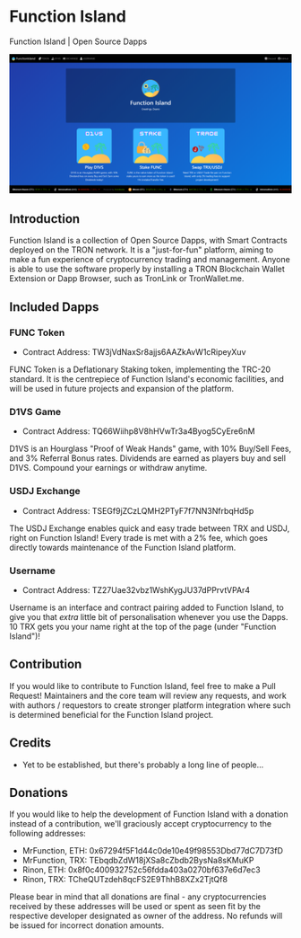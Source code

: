# Function Island
Function Island | Open Source Dapps

![Function Island Homepage](/screenshots/home_1.png)

## Introduction
Function Island is a collection of Open Source Dapps, with Smart Contracts deployed on the TRON network. It is a "just-for-fun" platform, aiming to make a fun experience of cryptocurrency trading and management. Anyone is able to use the software properly by installing a TRON Blockchain Wallet Extension or Dapp Browser, such as TronLink or TronWallet.me.

## Included Dapps
### FUNC Token
 - Contract Address: TW3jVdNaxSr8ajjs6AAZkAvW1cRipeyXuv
 
FUNC Token is a Deflationary Staking token, implementing the TRC-20 standard. It is the centrepiece of Function Island's economic facilities, and will be used in future projects and expansion of the platform.

### D1VS Game
 - Contract Address: TQ66Wiihp8V8hHVwTr3a4Byog5CyEre6nM
 
D1VS is an Hourglass "Proof of Weak Hands" game, with 10% Buy/Sell Fees, and 3% Referral Bonus rates. Dividends are earned as players buy and sell D1VS. Compound your earnings or withdraw anytime.

### USDJ Exchange
 - Contract Address: TSEGf9jZCzLQMH2PTyF7f7NN3NfrbqHd5p
 
The USDJ Exchange enables quick and easy trade between TRX and USDJ, right on Function Island! Every trade is met with a 2% fee, which goes directly towards maintenance of the Function Island platform.
 
### Username
 - Contract Address: TZ27Uae32vbz1WshKygJU37dPPrvtVPAr4
 
Username is an interface and contract pairing added to Function Island, to give you that *extra* little bit of personalisation whenever you use the Dapps. 10 TRX gets you your name right at the top of the page (under "Function Island")!

## Contribution
If you would like to contribute to Function Island, feel free to make a Pull Request! Maintainers and the core team will review any requests, and work with authors / requestors to create stronger platform integration where such is determined beneficial for the Function Island project.

## Credits
 - Yet to be established, but there's probably a long line of people...

## Donations
If you would like to help the development of Function Island with a donation instead of a contribution, we'll graciously accept cryptocurrency to the following addresses:

  - MrFunction, ETH: 0x67294f5F1d44c0de10e49f98553Dbd77dC7D73fD
  - MrFunction, TRX: TEbqdbZdW18jXSa8cZbdb2BysNa8sKMuKP
  - Rinon, ETH: 0x8f0c400932752c56fdda403a0270bf637e6d7ec3
  - Rinon, TRX: TCheQUTzdeh8qcFS2E9ThhB8XZx2TjtQf8
  
 Please bear in mind that all donations are final - any cryptocurrencies received by these addresses will be used or spent as seen fit by the respective developer designated as owner of the address. No refunds will be issued for incorrect donation amounts.
